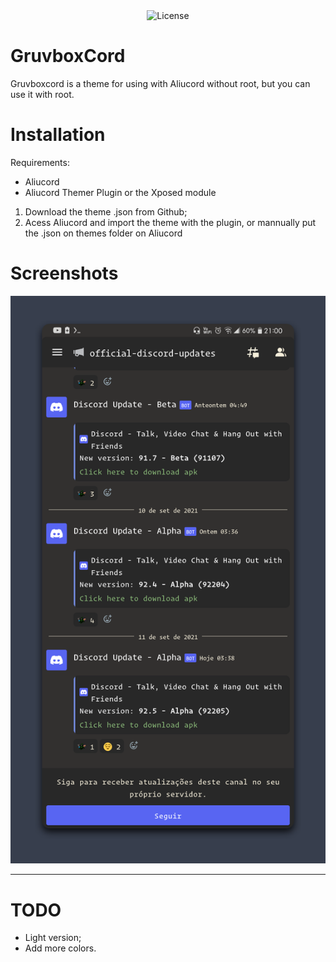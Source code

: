 <div align="center">
  <img src="https://img.shields.io/badge/License-MIT-sucess?style=flat-square" alt="License" />
</div>

# GruvboxCord

Gruvboxcord is a theme for using with Aliucord without root, but you can use it with root.

# Installation

Requirements:
- Aliucord
- Aliucord Themer Plugin or the Xposed module

1. Download the theme .json from Github;
2. Acess Aliucord and import the theme with the plugin, or mannually put the .json on themes folder on Aliucord

# Screenshots

<img src="./assets/screenshot-1.png" /><hr>

# TODO

- Light version;
- Add more colors.
